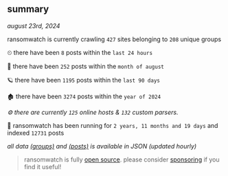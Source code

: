 
## summary
_august 23rd, 2024_

ransomwatch is currently crawling `427` sites belonging to `208` unique groups

⏲ there have been `8` posts within the `last 24 hours`

🦈 there have been `252` posts within the `month of august`

🪐 there have been `1195` posts within the `last 90 days`

🏚 there have been `3274` posts within the `year of 2024`

_⚙️ there are currently `125` online hosts & `132` custom parsers._

🦕 ransomwatch has been running for `2 years, 11 months and 19 days` and indexed `12731` posts

_all data  [(groups)](http://ransomwhat.telemetry.ltd/groups) and [(posts)](http://ransomwhat.telemetry.ltd/posts) is available in JSON (updated hourly)_

> ransomwatch is fully [open source](https://github.com/joshhighet/ransomwatch#ransomwatch--). please consider [sponsoring](https://github.com/sponsors/joshhighet) if you find it useful!
